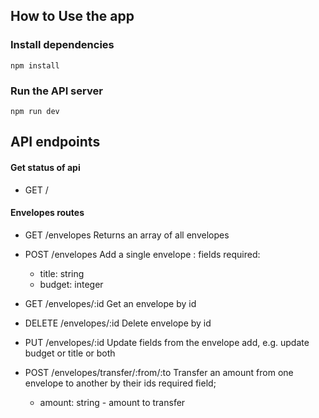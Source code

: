 ## How to Use the app

### Install dependencies

`npm install`

### Run the API server

`npm run dev`

## API endpoints

#### Get status of api

- GET /

#### Envelopes routes

- GET /envelopes
  Returns an array of all envelopes
  <br>
- POST /envelopes
  Add a single envelope :
  fields required:

  - title: string
  - budget: integer
    <br>

- GET /envelopes/:id
  Get an envelope by id
  <br>

- DELETE /envelopes/:id
  Delete envelope by id
  <br>

- PUT /envelopes/:id
  Update fields from the envelope add, e.g. update budget or title or both
  <br>

- POST /envelopes/transfer/:from/:to
  Transfer an amount from one envelope to another by their ids
  required field;
  - amount: string - amount to transfer
    <br>
